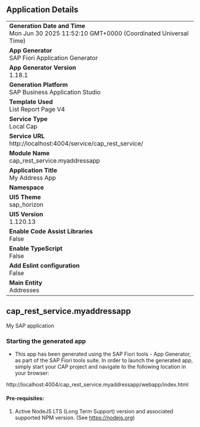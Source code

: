 ## Application Details
|               |
| ------------- |
|**Generation Date and Time**<br>Mon Jun 30 2025 11:52:10 GMT+0000 (Coordinated Universal Time)|
|**App Generator**<br>SAP Fiori Application Generator|
|**App Generator Version**<br>1.18.1|
|**Generation Platform**<br>SAP Business Application Studio|
|**Template Used**<br>List Report Page V4|
|**Service Type**<br>Local Cap|
|**Service URL**<br>http://localhost:4004/service/cap_rest_service/|
|**Module Name**<br>cap_rest_service.myaddressapp|
|**Application Title**<br>My Address App|
|**Namespace**<br>|
|**UI5 Theme**<br>sap_horizon|
|**UI5 Version**<br>1.120.13|
|**Enable Code Assist Libraries**<br>False|
|**Enable TypeScript**<br>False|
|**Add Eslint configuration**<br>False|
|**Main Entity**<br>Addresses|

## cap_rest_service.myaddressapp

My SAP application

### Starting the generated app

-   This app has been generated using the SAP Fiori tools - App Generator, as part of the SAP Fiori tools suite.  In order to launch the generated app, simply start your CAP project and navigate to the following location in your browser:

http://localhost:4004/cap_rest_service.myaddressapp/webapp/index.html

#### Pre-requisites:

1. Active NodeJS LTS (Long Term Support) version and associated supported NPM version.  (See https://nodejs.org)


